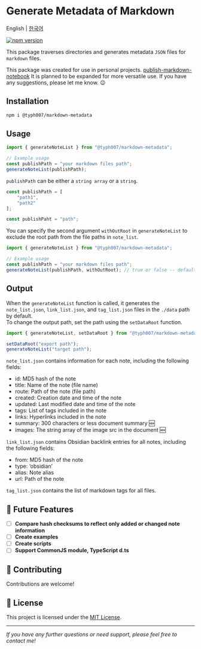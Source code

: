 # **Generate Metadata of Markdown**

English | [한국어](https://typhoon-kim.github.io/generate-metadata-of-markdown/README_ko.html)

[![npm version](https://badge.fury.io/js/@typh007%2Fmarkdown-metadata.svg)](https://badge.fury.io/js/@typh007%2Fmarkdown-metadata)

This package traverses directories and generates metadata `JSON` files for `markdown` files.

This package was created for use in personal projects. [publish-markdown-notebook](https://github.com/typhoon-kim/publish-markdown-notes)
It is planned to be expanded for more versatile use. If you have any suggestions, please let me know. 😉

## Installation

```bash
npm i @typh007/markdown-metadata
```

## Usage

```javascript
import { generateNoteList } from "@typh007/markdown-metadata";

// Example usage
const publishPath = "your markdown files path";
generateNoteList(publishPath);
```

`publishPath` can be either a `string array` or a `string`.

```javascript
const publishPath = [
    "path1",
    "path2"
];

const publishPaht = "path";
```

You can specify the second argument `withOutRoot` in `generateNoteList` to exclude the root path from the file paths in `note_list`.

```javascript
import { generateNoteList } from "@typh007/markdown-metadata";

// Example usage
const publishPath = "your markdown files path";
generateNoteList(publishPath, withOutRoot); // true or false -- default: false
```

## Output

When the `generateNoteList` function is called, it generates the `note_list.json`, `link_list.json`, and `tag_list.json` files in the `./data` path by default.  
To change the output path, set the path using the `setDataRoot` function.

```javascript
import { generateNoteList, setDataRoot } from "@typh007/markdown-metadata";

setDataRoot("export path");
generateNoteList("target path");
```

`note_list.json` contains information for each note, including the following fields:

- id: MD5 hash of the note
- title: Name of the note (file name)
- route: Path of the note (file path)
- created: Creation date and time of the note
- updated: Last modified date and time of the note
- tags: List of tags included in the note
- links: Hyperlinks included in the note
- summary: 300 characters or less document summary 🆕
- images: The string array of the image src in the document 🆕

`link_list.json` contains Obsidian backlink entries for all notes, including the following fields:

- from: MD5 hash of the note
- type: ‘obsidian’
- alias: Note alias
- url: Path of the note

`tag_list.json` contains the list of markdown tags for all files.

## 🔭 Future Features

- [ ] **Compare hash checksums to reflect only added or changed note information**
- [ ] **Create examples**
- [ ] **Create scripts**
- [ ] **Support CommonJS module, TypeScript d.ts**

## 🤝 Contributing

Contributions are welcome!

## 📝 License

This project is licensed under the [MIT License](LICENSE).

---
*If you have any further questions or need support, please feel free to contact me!*
